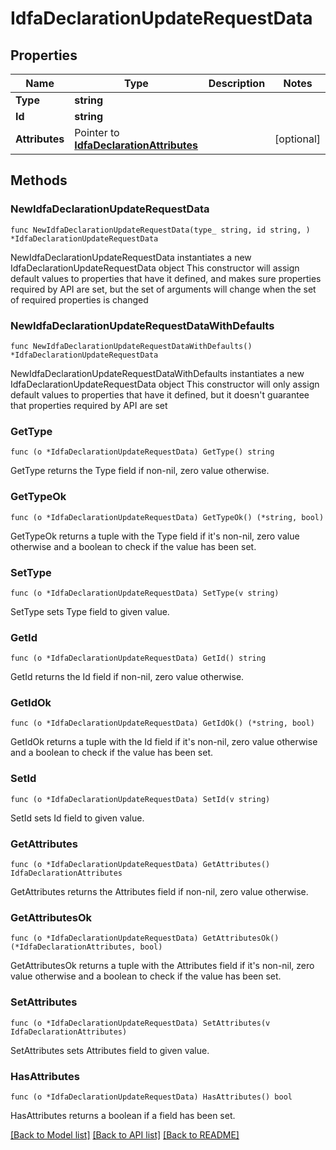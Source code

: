 # IdfaDeclarationUpdateRequestData

## Properties

Name | Type | Description | Notes
------------ | ------------- | ------------- | -------------
**Type** | **string** |  | 
**Id** | **string** |  | 
**Attributes** | Pointer to [**IdfaDeclarationAttributes**](IdfaDeclaration_attributes.md) |  | [optional] 

## Methods

### NewIdfaDeclarationUpdateRequestData

`func NewIdfaDeclarationUpdateRequestData(type_ string, id string, ) *IdfaDeclarationUpdateRequestData`

NewIdfaDeclarationUpdateRequestData instantiates a new IdfaDeclarationUpdateRequestData object
This constructor will assign default values to properties that have it defined,
and makes sure properties required by API are set, but the set of arguments
will change when the set of required properties is changed

### NewIdfaDeclarationUpdateRequestDataWithDefaults

`func NewIdfaDeclarationUpdateRequestDataWithDefaults() *IdfaDeclarationUpdateRequestData`

NewIdfaDeclarationUpdateRequestDataWithDefaults instantiates a new IdfaDeclarationUpdateRequestData object
This constructor will only assign default values to properties that have it defined,
but it doesn't guarantee that properties required by API are set

### GetType

`func (o *IdfaDeclarationUpdateRequestData) GetType() string`

GetType returns the Type field if non-nil, zero value otherwise.

### GetTypeOk

`func (o *IdfaDeclarationUpdateRequestData) GetTypeOk() (*string, bool)`

GetTypeOk returns a tuple with the Type field if it's non-nil, zero value otherwise
and a boolean to check if the value has been set.

### SetType

`func (o *IdfaDeclarationUpdateRequestData) SetType(v string)`

SetType sets Type field to given value.


### GetId

`func (o *IdfaDeclarationUpdateRequestData) GetId() string`

GetId returns the Id field if non-nil, zero value otherwise.

### GetIdOk

`func (o *IdfaDeclarationUpdateRequestData) GetIdOk() (*string, bool)`

GetIdOk returns a tuple with the Id field if it's non-nil, zero value otherwise
and a boolean to check if the value has been set.

### SetId

`func (o *IdfaDeclarationUpdateRequestData) SetId(v string)`

SetId sets Id field to given value.


### GetAttributes

`func (o *IdfaDeclarationUpdateRequestData) GetAttributes() IdfaDeclarationAttributes`

GetAttributes returns the Attributes field if non-nil, zero value otherwise.

### GetAttributesOk

`func (o *IdfaDeclarationUpdateRequestData) GetAttributesOk() (*IdfaDeclarationAttributes, bool)`

GetAttributesOk returns a tuple with the Attributes field if it's non-nil, zero value otherwise
and a boolean to check if the value has been set.

### SetAttributes

`func (o *IdfaDeclarationUpdateRequestData) SetAttributes(v IdfaDeclarationAttributes)`

SetAttributes sets Attributes field to given value.

### HasAttributes

`func (o *IdfaDeclarationUpdateRequestData) HasAttributes() bool`

HasAttributes returns a boolean if a field has been set.


[[Back to Model list]](../README.md#documentation-for-models) [[Back to API list]](../README.md#documentation-for-api-endpoints) [[Back to README]](../README.md)


